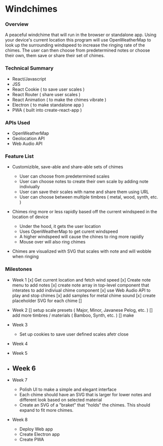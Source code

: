 # Windchimes

### Overview

A peaceful windchime that will run in the browser or standalone app. Using your device's current location this program will use OpenWeatherMap to look up the surrounding windspeed to increase the ringing rate of the chimes. The user can then choose from predetermined notes or choose their own, them save or share their set of chimes.

### Technical Summary

- React/Javascript
- JSS
- React Cookie ( to save user scales )
- React Router ( share user scales )
- React Animation ( to make the chimes vibrate )
- Electron ( to make standalone app )
- PWA ( built into create-react-app )

### APIs Used

- OpenWeatherMap
- Geolocation API
- Web Audio API

### Feature List

- Customizible, save-able and share-able sets of chimes
    - User can choose from predetermined scales
    - User can choose notes to create their own scale by adding note indiviually
    - User can save their scales with name and share them using URL
    - User can choose between multiple timbres ( metal, wood, synth, etc. )

- Chimes ring more or less rapidly based off the current windspeed in the location of device
    - Under the hood, it gets the user location
    - Uses OpenWeatherMap to get curent windspeed
    - A higher windspeed will cause the chines to ring more rapidly
    - Mouse over will also ring chimes

- Chimes are visualized with SVG that scales with note and will wobble when ringing

### Milestones

- Week 1
    [x] Get current location and fetch wind speed
    [x] Create note menu to add notes
    [x] create note array in top-level component that interates to add indiviual chime component
    [x] use Web Audio API to play and stop chimes
    [x] add samples for metal chime sound
    [x] create placeholder SVG for each chime
    [] 

- Week 2
    [] setup scale presets ( Major, Minor, Javanese Pelog, etc. )
    [] add more timbres / materials ( Bamboo, Synth, etc. )
    [] make 

- Week 3
    - Set up cookies to save user defined scales afetr close

- Week 4

- Week 5

- Week 6
    - 

- Week 7
    - Polish UI to make a simple and elegant interface
    - Each chime should have an SVG that is larger for lower notes and different look based on selected material
    - Create an SVG of a "braket" that "holds" the chimes. This should expand to fit more chimes.

- Week 8
    - Deploy Web app
    - Create Electron app
    - Create PWA